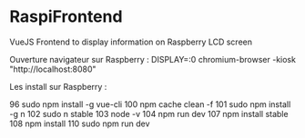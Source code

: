 # RaspiFrontend
VueJS Frontend to display information on Raspberry LCD screen


Ouverture navigateur sur Raspberry :
DISPLAY=:0 chromium-browser -kiosk "http://localhost:8080"

Les install sur Raspberry :

  96  sudo npm install -g vue-cli
 100  npm cache clean -f
 101  sudo npm install -g n
 102  sudo n stable
 103  node -v
 104  npm run dev
 107  npm install stable
 108  npm install
 110  sudo npm run dev

